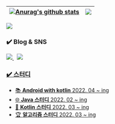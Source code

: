 <!--###  👋 -->

<!-- <h3> 🪄 skills 🪄 </h3>

<img src="https://img.shields.io/badge/Android-3DDC84?style=flat-square&logo=Android&logoColor=white"/> <img src="https://img.shields.io/badge/java-007396?style=flat-square&logo=java&logoColor=white"/>
 -->


<!-- [![Tech Blog](https://velog-readme-stats.vercel.app/api/badge?name=eungyeole)](https://velog.io/@mincodin)  -->

<!-- 랭크, 스킬 -->
| <a href="https://bangbangu4.github.io" target='_blank'><img align="center" src="https://github-readme-stats.vercel.app/api?username=MinWoo-Noh&show_icons=true&include_all_commits=true&theme=buefy&hide_border=true" alt="Anurag's github stats" /></a> | <a href="https://MinWoo-Noh.github.io" target="_blank"><img align="center" src="https://github-readme-stats.vercel.app/api/top-langs/?username=MinWoo-Noh&layout=compact&theme=buefy&hide_border=true" /></a> |
| ------------- | ------------- |
 
 

<!-- 깃 커밋 빈도  -->
![](https://github-profile-summary-cards.vercel.app/api/cards/profile-details?username=MinWoo-Noh&theme=vue)

<!-- SNS 링크 --> 
<h3>✔️ Blog & SNS </h3>
    <p>
      <a href="https://velog.io/@mincodin/">
         <img src="https://img.shields.io/badge/Tech%20Blog-11B48A?style=flat-square&logo=Vimeo&logoColor=white&link=https://https://velog.io/@mincodin/"/>
      </a>&nbsp
      <a href="https://www.instagram.com/minu._.09/">
        <img src="https://img.shields.io/badge/Instagram-E4405F?style=flat-square&logo=Instagram&logoColor=white&link=https://www.instagram.com/minu._.09/"/>
      <!--
      <a href="https://www.linkedin.com/in/h43ro/">
        <img src="https://img.shields.io/badge/LinkedIn-0A66C2?style=flat-square&logo=LinkedIn&logoColor=white&link=https://www.linkedin.com/in/h43ro/"/>
      </a>-->
    </p>  
 
<h3>✔️ 스터디</h3>
<ul>
<!--   <li>💯 <b>백준만점 스터디</b> 2022. 02 ~ ing</li> -->
  <li>📚 <b>Android with kotlin</b> 2022. 04 ~ ing </li>
  <li>🌐 <b>Java 스터디</b> 2022. 02 ~ ing </li>
  <li>🎯 <b>Kotlin 스터디</b> 2022. 03 ~ ing </li>
  <li>🏆 <b>알고리즘 스터디</b> 2022. 03 ~ ing </li>
<!--   <li>📝 <b>Android kotlin 스터디</b> 2022. 03 ~ ing </li> -->
</ul>

<!-- ![](https://github-profile-summary-cards.vercel.app/api/cards/repos-per-language?username=MinWoo-Noh&theme=default) ![](https://github-profile-summary-cards.vercel.app/api/cards/most-commit-language?username=MinWoo-Noh&theme=default) ![](https://github-profile-summary-cards.vercel.app/api/cards/stats?username=MinWoo-Noh&theme=default) ![](https://github-profile-summary-cards.vercel.app/api/cards/productive-time?username=MinWoo-Noh&theme=vue) -->

<!-- ![Anurag's GitHub stats](https://github-readme-stats.vercel.app/api?username=MinWoo-Noh&show_icons=true&theme=radical) -->
<!--
**MinWoo-Noh/MinWoo-Noh** is a ✨ _special_ ✨ repository because its `README.md` (this file) appears on your GitHub profile.

Here are some ideas to get you started:

- 🔭 I’m currently working on ...
- 🌱 I’m currently learning ...
- 👯 I’m looking to collaborate on ...
- 🤔 I’m looking for help with ...
- 💬 Ask me about ...
- 📫 How to reach me: ...
- 😄 Pronouns: ...
- ⚡ Fun fact: ...
-->
